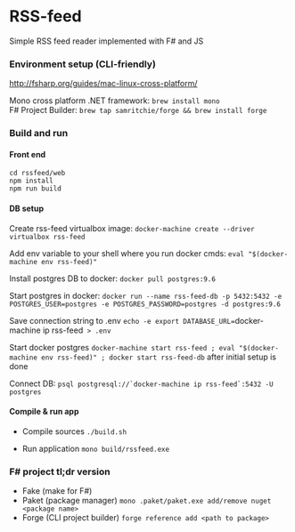 # RSS-feed

Simple RSS feed reader implemented with F# and JS

### Environment setup (CLI-friendly)
http://fsharp.org/guides/mac-linux-cross-platform/

Mono cross platform .NET framework: `brew install mono`</br>
F# Project Builder: `brew tap samritchie/forge && brew install forge`

### Build and run

#### Front end
 
```
cd rssfeed/web
npm install
npm run build
```

#### DB setup
Create rss-feed virtualbox image:
`docker-machine create --driver virtualbox rss-feed`

Add env variable to your shell where you run docker cmds:
`eval "$(docker-machine env rss-feed)"`

Install postgres DB to docker:
`docker pull postgres:9.6`

Start postgres in docker: 
`docker run --name rss-feed-db -p 5432:5432 -e POSTGRES_USER=postgres -e POSTGRES_PASSWORD=postgres -d postgres:9.6`

Save connection string to .env
`echo -e export DATABASE_URL=`docker-machine ip rss-feed` > .env`

Start docker postgres
`docker-machine start rss-feed ; eval "$(docker-machine env rss-feed)" ; docker start rss-feed-db` after initial setup is done

Connect DB:
```psql postgresql://`docker-machine ip rss-feed`:5432 -U postgres```

#### Compile & run app

- Compile sources 
`./build.sh`

- Run application
`mono build/rssfeed.exe`

### F# project tl;dr version
- Fake (make for F#)
- Paket (package manager) `mono .paket/paket.exe add/remove nuget <package name>`
- Forge (CLI project builder) `forge reference add <path to package>`
